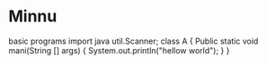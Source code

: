 # Minnu
 basic programs
import java util.Scanner;
class A
{
Public static void mani(String [] args)
{
System.out.println("hellow world");
}
}
